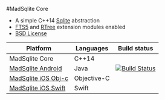 #MadSqlite Core

 * A simple C++14 [Sqlite](https://sqlite.org) abstraction
 * [FTS5](https://sqlite.org/fts5.html) and [RTree](https://www.sqlite.org/rtree.html) extension modules enabled
 * [BSD License](LICENSE.md)

| Platform                                      | Languages                                | Build status                                   |
| --------------------------------------------- | ---------------------------------------- | ---------------------------------------------- |
| MadSqlite Core | C++14 | |
| [MadSqlite Android](https://github.com/manimaul/madsqlite-android) | Java |  [![Build Status](https://travis-ci.org/manimaul/madsqlite-android.svg?branch=master)](https://travis-ci.org/manimaul/madsqlite-android)|
| [MadSqlite iOS Obj-c](https://github.com/manimaul/madsqlite-ios-objc) | Objective-C  | |
| [MadSqlite iOS Swift](https://github.com/manimaul/madsqlite-ios-swift) | Swift
